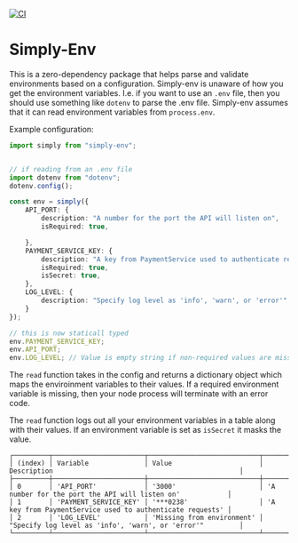 [![CI](https://github.com/njallskarp/simply-env/actions/workflows/main.yml/badge.svg)](https://github.com/njallskarp/simply-env/actions/workflows/main.yml)

# Simply-Env

This is a zero-dependency package that helps parse and validate environments based on a configuration. Simply-env is unaware of how you get the environment variables. I.e. if you want to use an `.env` file, then you should use something like `dotenv` to parse the .env file. Simply-env assumes that it can read environment variables from `process.env`.

Example configuration:

```ts
import simply from "simply-env";


// if reading from an .env file
import dotenv from "dotenv";
dotenv.config();

const env = simply({
	API_PORT: {
		description: "A number for the port the API will listen on",
		isRequired: true,

	},
	PAYMENT_SERVICE_KEY: {
		description: "A key from PaymentService used to authenticate requests",
		isRequired: true,
		isSecret: true,
	},
	LOG_LEVEL: {
		description: "Specify log level as 'info', 'warn', or 'error'"
	}
});

// this is now staticall typed
env.PAYMENT_SERVICE_KEY;
env.API_PORT;
env.LOG_LEVEL; // Value is empty string if non-required values are missin
```

The `read` function takes in the config and returns a dictionary object which maps the enviroinment variables to their values. If a required environment variable is missing, then your node process will terminate with an error code.

The `read` function logs out all your environment variables in a table along with their values. If an environment variable is set as `isSecret` it masks the value.

```shell
┌─────────┬───────────────────────┬────────────────────────────┬───────────────────────────────────────────────────────────┐
│ (index) │ Variable              │ Value                      │ Description                                               │
├─────────┼───────────────────────┼────────────────────────────┼───────────────────────────────────────────────────────────┤
│ 0       │ 'API_PORT'            │ '3000'                     │ 'A number for the port the API will listen on'            │
│ 1       │ 'PAYMENT_SERVICE_KEY' │ '***0238'                  │ 'A key from PaymentService used to authenticate requests' │
│ 2       │ 'LOG_LEVEL'           │ 'Missing from environment' │ "Specify log level as 'info', 'warn', or 'error'"         │
└─────────┴───────────────────────┴────────────────────────────┴───────────────────────────────────────────────────────────┘
```